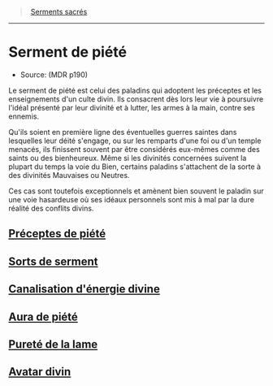 ﻿---
!SubClassItem
Id: paladin_piety_hd.md#serment-de-piété
RootId: paladin_piety_hd.md
ParentLink: paladin_hd.md#serments-sacrés
Name: Serment de piété
ParentName: Serments sacrés
NameLevel: 1
Source: (MDR p190)
---
>  [Serments sacrés](hd_paladin_serments_sacres.md)

---


# Serment de piété

- Source: (MDR p190)

Le serment de piété est celui des paladins qui adoptent les préceptes et les enseignements d'un culte divin. Ils consacrent dès lors leur vie à poursuivre l'idéal présenté par leur divinité et à lutter, les armes à la main, contre ses ennemis.

Qu'ils soient en première ligne des éventuelles guerres saintes dans lesquelles leur déité s'engage, ou sur les remparts d'une foi ou d'un temple menacés, ils finissent souvent par être considérés eux-mêmes comme des saints ou des bienheureux. Même si les divinités concernées suivent la plupart du temps la voie du Bien, certains paladins s'attachent de la sorte à des divinités Mauvaises ou Neutres.

Ces cas sont toutefois exceptionnels et amènent bien souvent le paladin sur une voie hasardeuse où ses idéaux personnels sont mis à mal par la dure réalité des conflits divins.



## [Préceptes de piété](hd_paladin_piety_preceptes_de_piete.md)



## [Sorts de serment](hd_paladin_piety_sorts_de_serment.md)



## [Canalisation d'énergie divine](hd_paladin_piety_canalisation_denergie_divine.md)



## [Aura de piété](hd_paladin_piety_aura_de_piete.md)



## [Pureté de la lame](hd_paladin_piety_purete_de_la_lame.md)



## [Avatar divin](hd_paladin_piety_avatar_divin.md)


